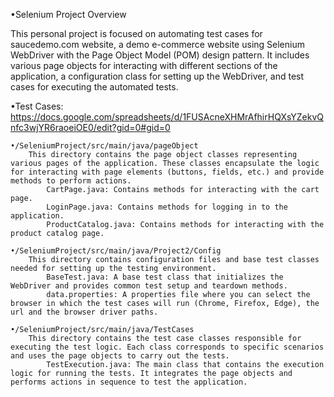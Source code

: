 •Selenium Project Overview

This personal project is focused on automating test cases for saucedemo.com website, a demo e-commerce website using Selenium WebDriver with the Page Object Model (POM) design pattern. It includes various page objects for interacting with different sections of the application, a configuration class for setting up the WebDriver, and test cases for executing the automated tests.

•Test Cases:
https://docs.google.com/spreadsheets/d/1FUSAcneXHMrAfhirHQXsYZekvQnfc3wjYR6raoeiOE0/edit?gid=0#gid=0

    •/SeleniumProject/src/main/java/pageObject
        This directory contains the page object classes representing various pages of the application. These classes encapsulate the logic for interacting with page elements (buttons, fields, etc.) and provide methods to perform actions.
            CartPage.java: Contains methods for interacting with the cart page.
            LoginPage.java: Contains methods for logging in to the application.
            ProductCatalog.java: Contains methods for interacting with the product catalog page.

    •/SeleniumProject/src/main/java/Project2/Config
        This directory contains configuration files and base test classes needed for setting up the testing environment.
            BaseTest.java: A base test class that initializes the WebDriver and provides common test setup and teardown methods.
            data.properties: A properties file where you can select the browser in which the test cases will run (Chrome, Firefox, Edge), the url and the browser driver paths.

    •/SeleniumProject/src/main/java/TestCases
        This directory contains the test case classes responsible for executing the test logic. Each class corresponds to specific scenarios and uses the page objects to carry out the tests.
            TestExecution.java: The main class that contains the execution logic for running the tests. It integrates the page objects and performs actions in sequence to test the application.